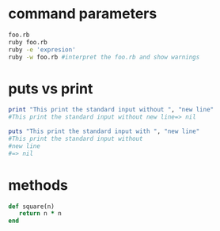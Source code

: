 command parameters
===================

```bash
foo.rb
ruby foo.rb
ruby -e 'expresion'
ruby -w foo.rb #interpret the foo.rb and show warnings
```

puts vs print
==============
```ruby
print "This print the standard input without ", "new line"
#This print the standard input without new line=> nil

puts "This print the standard input with ", "new line"
#This print the standard input without
#new line
#=> nil
```


methods
========

```ruby
def square(n)
   return n * n
end
```
